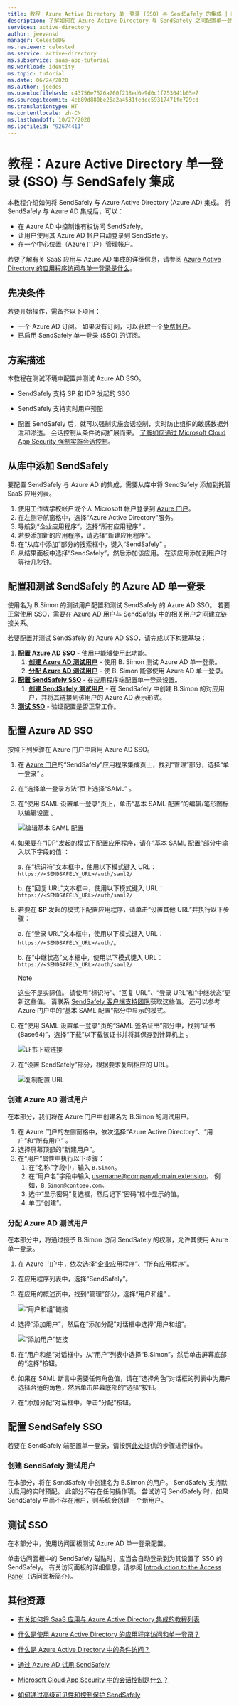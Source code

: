 ```yaml
---
title: 教程：Azure Active Directory 单一登录 (SSO) 与 SendSafely 的集成 | Microsoft Docs
description: 了解如何在 Azure Active Directory 与 SendSafely 之间配置单一登录。
services: active-directory
author: jeevansd
manager: CelesteDG
ms.reviewer: celested
ms.service: active-directory
ms.subservice: saas-app-tutorial
ms.workload: identity
ms.topic: tutorial
ms.date: 06/24/2020
ms.author: jeedes
ms.openlocfilehash: c43756e7526a260f238ed6e9d0c1f253041b05e7
ms.sourcegitcommit: 4cb89d880be26a2a4531fedcc59317471fe729cd
ms.translationtype: HT
ms.contentlocale: zh-CN
ms.lasthandoff: 10/27/2020
ms.locfileid: "92674411"
---
```

# <a name="tutorial-azure-active-directory-single-sign-on-sso-integration-with-sendsafely"></a>教程：Azure Active Directory 单一登录 (SSO) 与 SendSafely 集成

本教程介绍如何将 SendSafely 与 Azure Active Directory (Azure AD) 集成。 将 SendSafely 与 Azure AD 集成后，可以：

* 在 Azure AD 中控制谁有权访问 SendSafely。
* 让用户使用其 Azure AD 帐户自动登录到 SendSafely。
* 在一个中心位置（Azure 门户）管理帐户。

若要了解有关 SaaS 应用与 Azure AD 集成的详细信息，请参阅 [Azure Active Directory 的应用程序访问与单一登录是什么](../manage-apps/what-is-single-sign-on.md)。

## <a name="prerequisites"></a>先决条件

若要开始操作，需备齐以下项目：

* 一个 Azure AD 订阅。 如果没有订阅，可以获取一个[免费帐户](https://azure.microsoft.com/free/)。
* 已启用 SendSafely 单一登录 (SSO) 的订阅。

## <a name="scenario-description"></a>方案描述

本教程在测试环境中配置并测试 Azure AD SSO。

* SendSafely 支持 SP 和 IDP 发起的 SSO
* SendSafely 支持实时用户预配

* 配置 SendSafely 后，就可以强制实施会话控制，实时防止组织的敏感数据外泄和渗透。 会话控制从条件访问扩展而来。 [了解如何通过 Microsoft Cloud App Security 强制实施会话控制](/cloud-app-security/proxy-deployment-any-app)。

## <a name="adding-sendsafely-from-the-gallery"></a>从库中添加 SendSafely

要配置 SendSafely 与 Azure AD 的集成，需要从库中将 SendSafely 添加到托管 SaaS 应用列表。

1. 使用工作或学校帐户或个人 Microsoft 帐户登录到 [Azure 门户](https://portal.azure.com)。
1. 在左侧导航窗格中，选择“Azure Active Directory”服务。
1. 导航到“企业应用程序”，选择“所有应用程序” 。
1. 若要添加新的应用程序，请选择“新建应用程序”。
1. 在“从库中添加”部分的搜索框中，键入“SendSafely” 。
1. 从结果面板中选择“SendSafely”，然后添加该应用。 在该应用添加到租户时等待几秒钟。


## <a name="configure-and-test-azure-ad-single-sign-on-for-sendsafely"></a>配置和测试 SendSafely 的 Azure AD 单一登录

使用名为 B.Simon 的测试用户配置和测试 SendSafely 的 Azure AD SSO。 若要正常使用 SSO，需要在 Azure AD 用户与 SendSafely 中的相关用户之间建立链接关系。

若要配置并测试 SendSafely 的 Azure AD SSO，请完成以下构建基块：

1. **[配置 Azure AD SSO](#configure-azure-ad-sso)** - 使用户能够使用此功能。
    1. **[创建 Azure AD 测试用户](#create-an-azure-ad-test-user)** - 使用 B. Simon 测试 Azure AD 单一登录。
    1. **[分配 Azure AD 测试用户](#assign-the-azure-ad-test-user)** - 使 B. Simon 能够使用 Azure AD 单一登录。
1. **[配置 SendSafely SSO](#configure-sendsafely-sso)** - 在应用程序端配置单一登录设置。
    1. **[创建 SendSafely 测试用户](#create-sendsafely-test-user)** - 在 SendSafely 中创建 B.Simon 的对应用户，并将其链接到该用户的 Azure AD 表示形式。
1. **[测试 SSO](#test-sso)** - 验证配置是否正常工作。

## <a name="configure-azure-ad-sso"></a>配置 Azure AD SSO

按照下列步骤在 Azure 门户中启用 Azure AD SSO。

1. 在 [Azure 门户](https://portal.azure.com/)的“SendSafely”应用程序集成页上，找到“管理”部分，选择“单一登录”  。
1. 在“选择单一登录方法”页上选择“SAML” 。
1. 在“使用 SAML 设置单一登录”页上，单击“基本 SAML 配置”的编辑/笔形图标以编辑设置 。

   ![编辑基本 SAML 配置](common/edit-urls.png)

1. 如果要在“IDP”发起的模式下配置应用程序，请在“基本 SAML 配置”部分中输入以下字段的值 ：

    a. 在“标识符”文本框中，使用以下模式键入 URL：`https://<SENDSAFELY_URL>/auth/saml2/`

    b. 在“回复 URL”文本框中，使用以下模式键入 URL：`https://<SENDSAFELY_URL>/auth/saml2/`

1. 若要在 **SP** 发起的模式下配置应用程序，请单击“设置其他 URL”并执行以下步骤：

    a. 在“登录 URL”文本框中，使用以下模式键入 URL：`https://<SENDSAFELY_URL>/auth/`。

    b. 在“中继状态”文本框中，使用以下模式键入 URL：`https://<SENDSAFELY_URL>/auth/saml2/`

    > [!NOTE]
    > 这些不是实际值。 请使用“标识符”、“回复 URL”、“登录 URL”和“中继状态”更新这些值。 请联系 [SendSafely 客户端支持团队](mailto:support@sendsafely.com)获取这些值。 还可以参考 Azure 门户中的“基本 SAML 配置”部分中显示的模式。

1. 在“使用 SAML 设置单一登录”页的“SAML 签名证书”部分中，找到“证书(Base64)”，选择“下载”以下载该证书并将其保存到计算机上   。

    ![证书下载链接](common/certificatebase64.png)

1. 在“设置 SendSafely”部分，根据要求复制相应的 URL。

    ![复制配置 URL](common/copy-configuration-urls.png)

### <a name="create-an-azure-ad-test-user"></a>创建 Azure AD 测试用户

在本部分，我们将在 Azure 门户中创建名为 B.Simon 的测试用户。

1. 在 Azure 门户的左侧窗格中，依次选择“Azure Active Directory”、“用户”和“所有用户”  。
1. 选择屏幕顶部的“新建用户”。
1. 在“用户”属性中执行以下步骤：
   1. 在“名称”字段中，输入 `B.Simon`。  
   1. 在“用户名”字段中输入 username@companydomain.extension。 例如，`B.Simon@contoso.com`。
   1. 选中“显示密码”复选框，然后记下“密码”框中显示的值。 
   1. 单击“创建”。

### <a name="assign-the-azure-ad-test-user"></a>分配 Azure AD 测试用户

在本部分中，将通过授予 B.Simon 访问 SendSafely 的权限，允许其使用 Azure 单一登录。

1. 在 Azure 门户中，依次选择“企业应用程序”、“所有应用程序”。 
1. 在应用程序列表中，选择“SendSafely”。
1. 在应用的概述页中，找到“管理”部分，选择“用户和组” 。

   ![“用户和组”链接](common/users-groups-blade.png)

1. 选择“添加用户”，然后在“添加分配”对话框中选择“用户和组”。  

    ![“添加用户”链接](common/add-assign-user.png)

1. 在“用户和组”对话框中，从“用户”列表中选择“B.Simon”，然后单击屏幕底部的“选择”按钮。  
1. 如果在 SAML 断言中需要任何角色值，请在“选择角色”对话框的列表中为用户选择合适的角色，然后单击屏幕底部的“选择”按钮。 
1. 在“添加分配”对话框中，单击“分配”按钮。 

## <a name="configure-sendsafely-sso"></a>配置 SendSafely SSO

若要在 SendSafely 端配置单一登录，请按照[此处](https://sendsafely.zendesk.com/hc/articles/360004152492-Setup-Single-Sign-On-SSO-with-SAML)提供的步骤进行操作。

### <a name="create-sendsafely-test-user"></a>创建 SendSafely 测试用户

在本部分，将在 SendSafely 中创建名为 B.Simon 的用户。 SendSafely 支持默认启用的实时预配。 此部分不存在任何操作项。 尝试访问 SendSafely 时，如果 SendSafely 中尚不存在用户，则系统会创建一个新用户。

## <a name="test-sso"></a>测试 SSO 

在本部分中，使用访问面板测试 Azure AD 单一登录配置。

单击访问面板中的 SendSafely 磁贴时，应当会自动登录到为其设置了 SSO 的 SendSafely。 有关访问面板的详细信息，请参阅 [Introduction to the Access Panel](../user-help/my-apps-portal-end-user-access.md)（访问面板简介）。

## <a name="additional-resources"></a>其他资源

- [有关如何将 SaaS 应用与 Azure Active Directory 集成的教程列表](./tutorial-list.md)

- [什么是使用 Azure Active Directory 的应用程序访问和单一登录？](../manage-apps/what-is-single-sign-on.md)

- [什么是 Azure Active Directory 中的条件访问？](../conditional-access/overview.md)

- [通过 Azure AD 试用 SendSafely](https://aad.portal.azure.com/)

- [Microsoft Cloud App Security 中的会话控制是什么？](/cloud-app-security/proxy-intro-aad)

- [如何通过高级可见性和控制保护 SendSafely](/cloud-app-security/proxy-intro-aad)